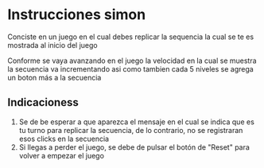
# Instrucciones simon

Conciste en un juego en el cual debes replicar la sequencia la cual se te es mostrada al inicio del juego

Conforme se vaya avanzando en el juego la velocidad en la cual se muestra la secuencia va incrementando asi como tambien cada 5 niveles se agrega un boton más a la secuencia

## Indicacioness

1. Se de be esperar a que aparezca el mensaje en el cual se indica que es tu turno para replicar la secuencia, de lo contrario, no se registraran esos clicks en la secuencia
2. Si llegas a perder el juego, se debe de pulsar el botón de "Reset" para volver a empezar el juego
   
